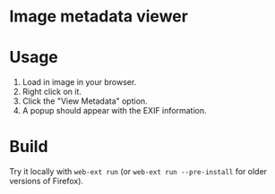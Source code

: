 # Image metadata viewer

# Usage

1. Load in image in your browser.
2. Right click on it.
3. Click the "View Metadata" option.
4. A popup should appear with the EXIF information.

# Build

Try it locally with `web-ext run` (or `web-ext run --pre-install` for older versions of Firefox).
